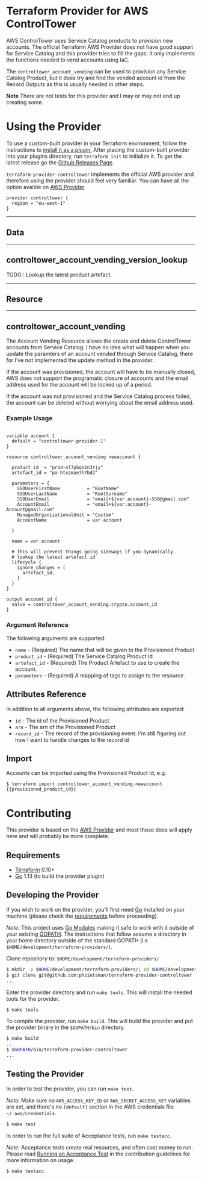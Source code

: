 # Terraform Provider for AWS ControlTower

AWS ControlTower uses Service Catalog products to provision new accounts. The official Terraform AWS Provider does not have good support for Service Catalog and this provider tries to fill the gaps. It only implements the functions needed to vend accounts using IaC.

The `controltower_account_vending` can be used to provision any Service Catalog Product, but it does try and find the vended account id from the Record Outputs as this is usually needed in other steps.

**Note** There are not tests for this provider and I may or may not end up creating some.

# Using the Provider

To use a custom-built provider in your Terraform environment, follow the instructions to [install it as a plugin.](https://www.terraform.io/docs/plugins/basics.html#installing-plugins) After placing the custom-built provider into your plugins directory,  run `terraform init` to initialize it. To get the latest release go the [Github Releases Page](https://github.com/phzietsman/terraform-provider-controltower/releases). 

`terraform-provider-controltower` implements the official AWS provider and therefore using the provider should feel very familiar. You can have all the option avaible on [AWS Provider](https://www.terraform.io/docs/providers/aws/index.html) 

```hcl
provider controltower {
  region = "eu-west-1"
}
```

---
## Data
---
## controltower_account_vending_version_lookup

TODO : Lookup the latest product artefact. 


---
## Resource
---
## controltower_account_vending

The Account Vending Resource allows the create and delete ControlTower accounts from Service Catalog. I have no idea what will happen when you update the paramters of an account vended through Service Catalog, there for I've not implemented the update method in the provider.

If the account was provisioned, the account will have to be manually closed, AWS does not support the programatic closure of accounts and the email address used for the account will be locked up of a period.

If the account was not provisioned and the Service Catalog process failed, the account can be deleted without worrying about the email address used.


### Example Usage

```hcl

variable account {
  default = "controltower-provider-1"
}

resource controltower_account_vending newaccount {

  product_id  = "prod-nl7pbqs2n3rjy"
  artefact_id = "pa-htxzmae7h7bd2"

  parameters = {
    SSOUserFirstName          = "RootName"
    SSOUserLastName           = "RootSurname"
    SSOUserEmail              = "email+${var.account}-SSO@gmail.com"
    AccountEmail              = "email+${var.account}-Account@gmail.com"
    ManagedOrganizationalUnit = "Custom"
    AccountName               = var.account

  }

  name = var.account

  # This will prevent things going sideways if you dynamically 
  # lookup the latest artefact id
  lifecycle {
    ignore_changes = [
      artefact_id,
    ]
  }
}

output account_id {
  value = controltower_account_vending.crypto.account_id
}
```

### Argument Reference

The following arguments are supported:

* `name`        - (Required) The name that will be given to the Provisioned Product
* `product_id`  - (Required) The Service Catalog Product Id
* `artefact_id` - (Required) The Product Artefact to use to create the account. 
* `parameters`  - (Required) A mapping of tags to assign to the resource.

## Attributes Reference

In addition to all arguments above, the following attributes are exported:

* `id` - The id of the Provisioned Product
* `arn` - The arn of the Provisioned Product
* `record_id` - The record of the provisioning event. I'm still figuring out how I want to handle changes to the record id

## Import

Accounts can be imported using the Provisioned Product Id, e.g.

```
$ terraform import controltower_account_vending.newaccount {{provisioned_product_id}}
```

# Contributing

This provider is based on the [AWS Provider](https://github.com/terraform-providers/terraform-provider-aws) and most those docs will apply here and will probably be more complete.


Requirements
------------

- [Terraform](https://www.terraform.io/downloads.html) 0.10+
- [Go](https://golang.org/doc/install) 1.13 (to build the provider plugin)

Developing the Provider
---------------------

If you wish to work on the provider, you'll first need [Go](http://www.golang.org) installed on your machine (please check the [requirements](https://github.com/phzietsman/terraform-provider-controltower#requirements) before proceeding).

*Note:* This project uses [Go Modules](https://blog.golang.org/using-go-modules) making it safe to work with it outside of your existing [GOPATH](http://golang.org/doc/code.html#GOPATH). The instructions that follow assume a directory in your home directory outside of the standard GOPATH (i.e `$HOME/development/terraform-providers/`).

Clone repository to: `$HOME/development/terraform-providers/`

```sh
$ mkdir -p $HOME/development/terraform-providers/; cd $HOME/development/terraform-providers/
$ git clone git@github.com:phzietsman/terraform-provider-controltower
...
```

Enter the provider directory and run `make tools`. This will install the needed tools for the provider.

```sh
$ make tools
```

To compile the provider, run `make build`. This will build the provider and put the provider binary in the `$GOPATH/bin` directory.

```sh
$ make build
...
$ $GOPATH/bin/terraform-provider-controltower
...
```


Testing the Provider
---------------------------

In order to test the provider, you can run `make test`.

*Note:* Make sure no `AWS_ACCESS_KEY_ID` or `AWS_SECRET_ACCESS_KEY` variables are set, and there's no `[default]` section in the AWS credentials file `~/.aws/credentials`.

```sh
$ make test
```

In order to run the full suite of Acceptance tests, run `make testacc`.

*Note:* Acceptance tests create real resources, and often cost money to run. Please read [Running an Acceptance Test](https://github.com/terraform-providers/terraform-provider-aws/blob/master/.github/CONTRIBUTING.md#running-an-acceptance-test) in the contribution guidelines for more information on usage.

```sh
$ make testacc
```
